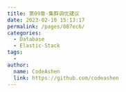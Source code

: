```yaml
---
title: 第09章-集群调优建议
date: 2023-02-10 15:13:17
permalink: /pages/087ec6/
categories:
  - Database
  - Elastic-Stack
tags:
  - 
author: 
  name: CodeAshen
  link: https://github.com/codeashen
---
```

